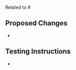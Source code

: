 <!--
Link a related issue to this PR. If the PR does not immediately resolve the issue,
for example, it requires a separate deployment to production, avoid
using the "fixes" keyword and instead attach the [Status] Fix Inbound label to
the linked issue.
-->

Related to #

## Proposed Changes

*

## Testing Instructions

<!--
Add as many details as possible to help others reproduce the issue and test the fix.
"Before / After" screenshots can also be very helpful when the change is visual.
-->

*
